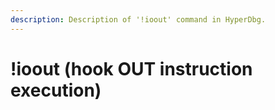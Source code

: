 ```yaml
---
description: Description of '!ioout' command in HyperDbg.
---
```


# !ioout \(hook OUT instruction execution\)

